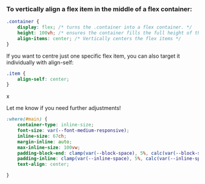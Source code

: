 











### To vertically align a flex item in the middle of a flex container:

```css
.container {
	display: flex; /* turns the .container into a flex container. */
	height: 100vh; /* ensures the container fills the full height of the viewport. */
	align-items: center; /* Vertically centers the flex items */
}
```

If you want to centre just one specific flex item, you can also target it individually with align-self:

```css
.item {
	align-self: center;
}
```

x





Let me know if you need further adjustments!





```css
:where(#main) {
	container-type: inline-size;
	font-size: var(--font-medium-responsive);
	inline-size: 67ch;
	margin-inline: auto;
	max-inline-size: 100vw;
	padding-block-end: clamp(var(--block-space), 5%, calc(var(--block-space) * 3));
	padding-inline: clamp(var(--inline-space), 5%, calc(var(--inline-space) * 3));
	text-align: center;

}
```



